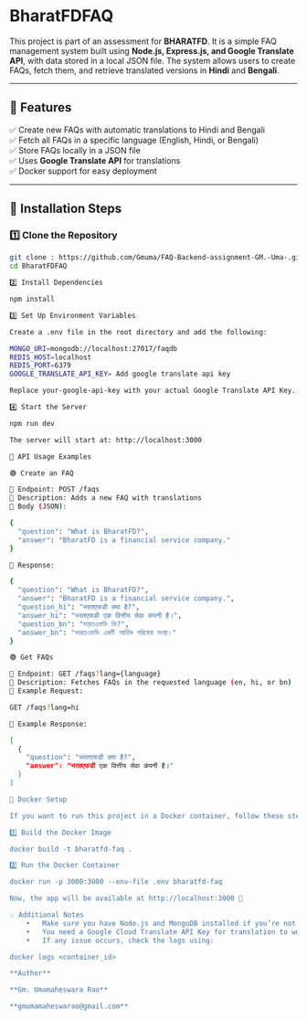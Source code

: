 
# **BharatFDFAQ**  
This project is part of an assessment for **BHARATFD**. It is a simple FAQ management system built using **Node.js, Express.js, and Google Translate API**, with data stored in a local JSON file. The system allows users to create FAQs, fetch them, and retrieve translated versions in **Hindi** and **Bengali**.  

---

## **📌 Features**  
✅ Create new FAQs with automatic translations to Hindi and Bengali  
✅ Fetch all FAQs in a specific language (English, Hindi, or Bengali)  
✅ Store FAQs locally in a JSON file  
✅ Uses **Google Translate API** for translations  
✅ Docker support for easy deployment  

---

## **🚀 Installation Steps**  

### **1️⃣ Clone the Repository**  
```bash
git clone : https://github.com/Gmuma/FAQ-Backend-assignment-GM.-Uma-.git
cd BharatFDFAQ

2️⃣ Install Dependencies

npm install

3️⃣ Set Up Environment Variables

Create a .env file in the root directory and add the following:

MONGO_URI=mongodb://localhost:27017/faqdb
REDIS_HOST=localhost
REDIS_PORT=6379
GOOGLE_TRANSLATE_API_KEY= Add google translate api key

Replace your-google-api-key with your actual Google Translate API Key.

4️⃣ Start the Server

npm run dev

The server will start at: http://localhost:3000

📌 API Usage Examples

🟢 Create an FAQ

📌 Endpoint: POST /faqs
📌 Description: Adds a new FAQ with translations
📌 Body (JSON):

{
  "question": "What is BharatFD?",
  "answer": "BharatFD is a financial service company."
}

📌 Response:

{
  "question": "What is BharatFD?",
  "answer": "BharatFD is a financial service company.",
  "question_hi": "भरतएफडी क्या है?",
  "answer_hi": "भरतएफडी एक वित्तीय सेवा कंपनी है।",
  "question_bn": "ভারতএফডি কি?",
  "answer_bn": "ভারতএফডি একটি আর্থিক পরিষেবা সংস্থা।"
}

🟢 Get FAQs

📌 Endpoint: GET /faqs?lang={language}
📌 Description: Fetches FAQs in the requested language (en, hi, or bn)
📌 Example Request:

GET /faqs?lang=hi

📌 Example Response:

[
  {
    "question": "भरतएफडी क्या है?",
    "answer": "भरतएफडी एक वित्तीय सेवा कंपनी है।"
  }
]

🐳 Docker Setup

If you want to run this project in a Docker container, follow these steps:

1️⃣ Build the Docker Image

docker build -t bharatfd-faq .

2️⃣ Run the Docker Container

docker run -p 3000:3000 --env-file .env bharatfd-faq

Now, the app will be available at http://localhost:3000 🚀

💡 Additional Notes
	•	Make sure you have Node.js and MongoDB installed if you’re not using Docker.
	•	You need a Google Cloud Translate API Key for translation to work.
	•	If any issue occurs, check the logs using:

docker logs <container_id>

**Author**

**Gm. Umamaheswara Rao**

**gmumamaheswarao@gmail.com**
